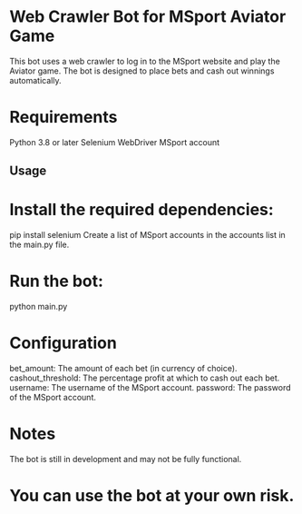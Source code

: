 # Web Crawler Bot for MSport Aviator Game
This bot uses a web crawler to log in to the MSport website and play the Aviator game. The bot is designed to place bets and cash out winnings automatically.

# Requirements
Python 3.8 or later
Selenium WebDriver
MSport account
## Usage
# Install the required dependencies:
pip install selenium
Create a list of MSport accounts in the accounts list in the main.py file.
# Run the bot:
python main.py
# Configuration
bet_amount: The amount of each bet (in currency of choice).
cashout_threshold: The percentage profit at which to cash out each bet.
username: The username of the MSport account.
password: The password of the MSport account.
# Notes
The bot is still in development and may not be fully functional.
# You can use the bot at your own risk.
